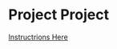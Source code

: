 # Project Project

[Instructrions Here](https://open.appacademy.io/learn/js-py---sep-2020-online/week-6-sep-2020-online/promise-project)
